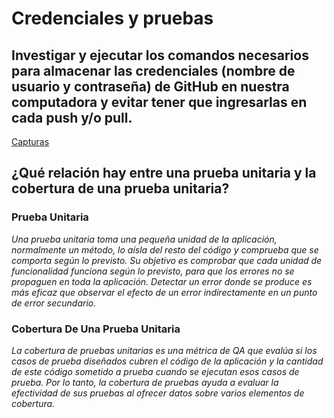 # Credenciales y pruebas
## Investigar y ejecutar los comandos necesarios para almacenar las credenciales (nombre de usuario y contraseña) de GitHub en nuestra computadora y evitar tener que ingresarlas en cada push y/o pull.
[Capturas ](https://github.com/dmsalasr/Programa-de-actualizaci-n-tecnol-gica/tree/main/Tareas/Img-Tar12-1)
## ¿Qué relación hay entre una prueba unitaria y la cobertura de una prueba unitaria?
### Prueba Unitaria
_Una prueba unitaria toma una pequeña unidad de la aplicación, normalmente un método, lo aísla del resto del código y comprueba que se comporta según lo previsto. Su objetivo es comprobar que cada unidad de funcionalidad funciona según lo previsto, para que los errores no se propaguen en toda la aplicación. Detectar un error donde se produce es más eficaz que observar el efecto de un error indirectamente en un punto de error secundario._
### Cobertura De Una Prueba Unitaria
_La cobertura de pruebas unitarias es una métrica de QA que evalúa si los casos de prueba diseñados cubren el código de la aplicación y la cantidad de este código sometido a prueba cuando se ejecutan esos casos de prueba. Por lo tanto, la cobertura de pruebas ayuda a evaluar la efectividad de sus pruebas al ofrecer datos sobre varios elementos de cobertura._

